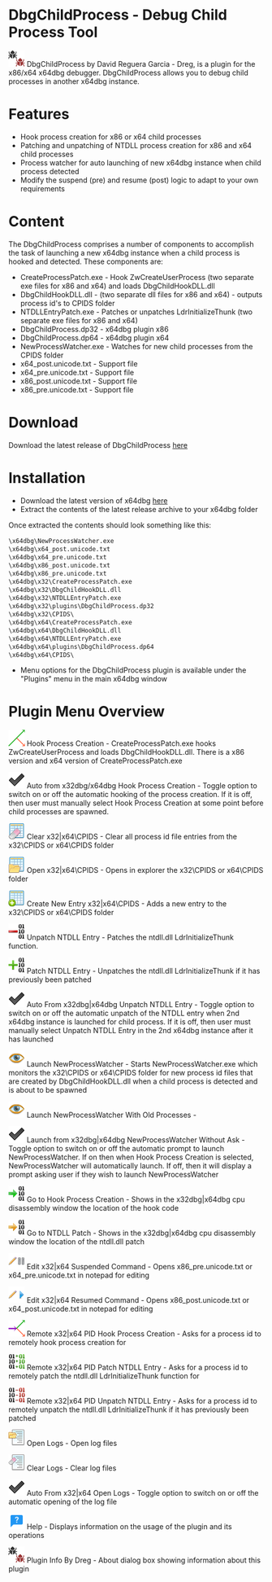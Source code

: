 # DbgChildProcess - Debug Child Process Tool 

![](/Images/DbgChildProcess.png?raw=true) DbgChildProcess by David Reguera Garcia - Dreg, is a plugin for the x86/x64 x64dbg debugger. DbgChildProcess allows you to debug child processes in another x64dbg instance.

# Features

* Hook process creation for x86 or x64 child processes
* Patching and unpatching of NTDLL process creation for x86 and x64 child processes
* Process watcher for auto launching of new x64dbg instance when child process detected
* Modify the suspend (pre) and resume (post) logic to adapt to your own requirements

# Content
The DbgChildProcess comprises a number of components to accomplish the task of launching a new x64dbg instance when a child process is hooked and detected. These components are:

* CreateProcessPatch.exe - Hook ZwCreateUserProcess (two separate exe files for x86 and x64) and loads DbgChildHookDLL.dll
* DbgChildHookDLL.dll - (two separate dll files for x86 and x64) - outputs process id's to CPIDS folder
* NTDLLEntryPatch.exe - Patches or unpatches LdrInitializeThunk (two separate exe files for x86 and x64)
* DbgChildProcess.dp32 - x64dbg plugin x86 
* DbgChildProcess.dp64 - x64dbg plugin x64
* NewProcessWatcher.exe - Watches for new child processes from the CPIDS folder
* x64_post.unicode.txt - Support file
* x64_pre.unicode.txt - Support file
* x86_post.unicode.txt - Support file
* x86_pre.unicode.txt - Support file

# Download
Download the latest release of DbgChildProcess [here](https://github.com/David-Reguera-Garcia-Dreg/DbgChild/releases)

# Installation

* Download the latest version of x64dbg [here](https://github.com/x64dbg/x64dbg/releases)
* Extract the contents of the latest release archive to your x64dbg folder

Once extracted the contents should look something like this:

```
\x64dbg\NewProcessWatcher.exe
\x64dbg\x64_post.unicode.txt
\x64dbg\x64_pre.unicode.txt
\x64dbg\x86_post.unicode.txt
\x64dbg\x86_pre.unicode.txt
\x64dbg\x32\CreateProcessPatch.exe
\x64dbg\x32\DbgChildHookDLL.dll
\x64dbg\x32\NTDLLEntryPatch.exe
\x64dbg\x32\plugins\DbgChildProcess.dp32
\x64dbg\x32\CPIDS\
\x64dbg\x64\CreateProcessPatch.exe
\x64dbg\x64\DbgChildHookDLL.dll
\x64dbg\x64\NTDLLEntryPatch.exe
\x64dbg\x64\plugins\DbgChildProcess.dp64
\x64dbg\x64\CPIDS\
```

* Menu options for the DbgChildProcess plugin is available under the "Plugins" menu in the main x64dbg window


# Plugin Menu Overview

![](/Images/HookProcess.png?raw=true) Hook Process Creation - CreateProcessPatch.exe hooks ZwCreateUserProcess and loads DbgChildHookDLL.dll. There is a x86 version and x64 version of CreateProcessPatch.exe

![](/Images/Checkmark.png?raw=true) Auto from x32dbg/x64dbg Hook Process Creation - Toggle option to switch on or off the automatic hooking of the process creation. If it is off, then user must manually select Hook Process Creation at some point before child processes are spawned.

![](/Images/ClearCPIDS.png?raw=true) Clear x32|x64\CPIDS - Clear all process id file entries from the x32\CPIDS or x64\CPIDS folder

![](/Images/BrowseCPIDS.png?raw=true) Open x32|x64\CPIDS - Opens in explorer the x32\CPIDS or x64\CPIDS folder 

![](/Images/AddCPIDS.png?raw=true) Create New Entry x32|x64\CPIDS - Adds a new entry to the x32\CPIDS or x64\CPIDS folder 

![](/Images/UnpatchNTDLL.png?raw=true) Unpatch NTDLL Entry - Patches the ntdll.dll LdrInitializeThunk function.

![](/Images/PatchNTDLL.png?raw=true) Patch NTDLL Entry - Unpatches the ntdll.dll LdrInitializeThunk if it has previously been patched

![](/Images/Checkmark.png?raw=true) Auto From x32dbg|x64dbg Unpatch NTDLL Entry - Toggle option to switch on or off the automatic unpatch of the NTDLL entry when 2nd x64dbg instance is launched for child process. If it is off, then user must manually select Unpatch NTDLL Entry in the 2nd x64dbg instance after it has launched

![](/Images/NewProcessWatcher.png?raw=true) Launch NewProcessWatcher - Starts NewProcessWatcher.exe which monitors the x32\CPIDS or x64\CPIDS folder for new process id files that are created by DbgChildHookDLL.dll when a child process is detected and is about to be spawned

![](/Images/NewProcessWatcher.png?raw=true) Launch NewProcessWatcher With Old Processes - 

![](/Images/Checkmark.png?raw=true) Launch from x32dbg|x64dbg NewProcessWatcher Without Ask - Toggle option to switch on or off the automatic prompt to launch NewProcessWatcher. If on then when Hook Process Creation is selected, NewProcessWatcher will automatically launch. If off, then it will display a prompt asking user if they wish to launch NewProcessWatcher

![](/Images/GotoHook.png?raw=true) Go to Hook Process Creation - Shows in the x32dbg|x64dbg cpu disassembly window the location of the hook code

![](/Images/GotoNTDLL.png?raw=true) Go to NTDLL Patch - Shows in the x32dbg|x64dbg cpu disassembly window the location of the ntdll.dll patch

![](/Images/EditSuspended.png?raw=true) Edit x32|x64 Suspended Command - Opens x86_pre.unicode.txt or x64_pre.unicode.txt in notepad for editing

![](/Images/EditResumed.png?raw=true) Edit x32|x64 Resumed Command - Opens x86_post.unicode.txt or x64_post.unicode.txt in notepad for editing

![](/Images/RemoteHookProcess.png?raw=true) Remote x32|x64 PID Hook Process Creation - Asks for a process id to remotely hook process creation for

![](/Images/RemoteNTDLLPatch.png?raw=true) Remote x32|x64 PID Patch NTDLL Entry - Asks for a process id to remotely patch the ntdll.dll LdrInitializeThunk function for

![](/Images/RemoteNTDLLUnpatch.png?raw=true) Remote x32|x64 PID Unpatch NTDLL Entry - Asks for a process id to remotely unpatch the ntdll.dll LdrInitializeThunk if it has previously been patched

![](/Images/OpenLogs.png?raw=true) Open Logs - Open log files

![](/Images/ClearLogs.png?raw=true) Clear Logs - Clear log files

![](/Images/Checkmark.png?raw=true) Auto From x32|x64 Open Logs - Toggle option to switch on or off the automatic opening of the log file

![](/Images/Help.png?raw=true) Help - Displays information on the usage of the plugin and its operations

![](/Images/DbgChildProcess.png?raw=true) Plugin Info By Dreg - About dialog box showing information about this plugin






